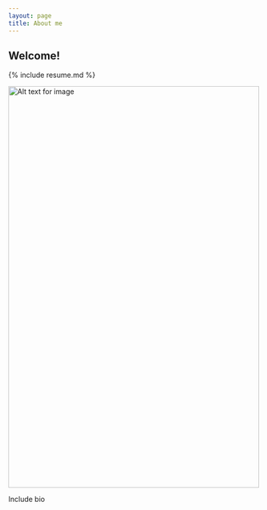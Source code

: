 ```yaml
---
layout: page 
title: About me
---
```


## Welcome!

{% include resume.md %}

<img src="https://github.com/cristobal-escobar/website/blob/main/images/IMG_0051.png" alt="Alt text for image" height="800" width="500">

Include bio
